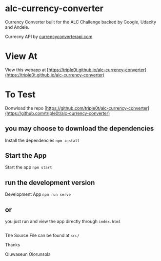 # alc-currency-converter

Currency Converter built for the ALC Challenge backed by Google, Udacity and Andele.

Currecny API by [currencyconverterapi.com](https://currencyconverterapi.com)

# View At

View this webapp at [https://triple0t.github.io/alc-currency-converter](https://triple0t.github.io/alc-currency-converter)


# To Test

Donwload the repo [https://github.com/triple0t/alc-currency-converter](https://github.com/triple0t/alc-currency-converter)

## you may choose to download the dependencies

Install the dependencies `npm install`

## Start the App

Start the app `npm start`

##  run the development version

Development App `npm run serve`

## or 

you just run and view the app directly through `index.html`

##

The Source File can be found at `src/`


Thanks

Oluwaseun Olorunsola
